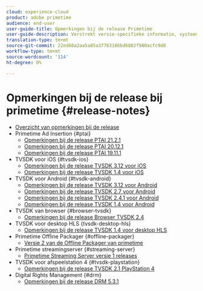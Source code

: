 ```yaml
---
cloud: experience-cloud
product: adobe primetime
audience: end-user
user-guide-title: Opmerkingen bij de release Primetime
user-guide-description: Verstrekt versie-specifieke informatie, systeemvereisten, beperkingen, vaste kwesties, en bekende kwesties.
translation-type: tm+mt
source-git-commit: 22ed68a2aa5a85a37763186bd6802f980acfc9d8
workflow-type: tm+mt
source-wordcount: '114'
ht-degree: 0%

---
```



# Opmerkingen bij de release bij primetime {#release-notes}

+ [Overzicht van opmerkingen bij de release](home.md)
+ Primetime Ad Insertion {#ptai}
   + [Opmerkingen bij de release PTAI 21.2.1](ptai-21x-release-notes.md)
   + [Opmerkingen bij de release PTAI 20.12.1](ptai-20x-release-notes.md)
   + [Opmerkingen bij de release PTAI 19.11.1](ptai-19x-release-notes.md)
+ TVSDK voor iOS {#tvsdk-ios}
   + [Opmerkingen bij de release TVSDK 3.12 voor iOS](tvsdk-3x-ios.md)
   + [Opmerkingen bij de release TVSDK 1.4 voor iOS](tvsdk-1-4-ios.md)
+ TVSDK voor Android {#tvsdk-android}
   + [Opmerkingen bij de release TVSDK 3.12 voor Android](tvsdk-3x-android.md)
   + [Opmerkingen bij de release TVSDK 2.7 voor Android](tvsdk-27-android.md)
   + [Opmerkingen bij de release TVSDK 2.4.1 voor Android](tvsdk-24-android.md)
   + [Opmerkingen bij de release TVSDK 1.4 voor Android](tvsdk-1-4-android.md)
+ TVSDK van browser {#browser-tvsdk}
   + [Opmerkingen bij de release Browser TVSDK 2.4](tvsdk-24-browser.md)
+ TVSDK voor desktop HLS {tvsdk-desktop-hls}
   + [Opmerkingen bij de release TVSDK 1.4 voor desktop HLS](tvsdk-1-4-desktop-hls.md)
+ Primetime Offline Packager {#offline-packager}
   + [Versie 2 van de Offline Packager van primetime](offline-packager-2x-release-note.md)
+ Primetime streamingserver {#streaming-server}
   + [Primetime Streaming Server versie 1 releases](primetime-streaming-server-1x.md)
+ TVSDK voor afspeelstation 4 {#tvsdk-playstation}
   + [Opmerkingen bij de release TVSDK 2.1 PlayStation 4](tvsdk-21-ps4.md)
+ Digital Rights Management {#drm}
   + [Opmerkingen bij de release DRM 5.3.1](drm-531-release-notes.md)
